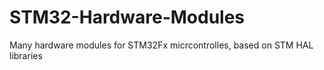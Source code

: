 # STM32-Hardware-Modules
Many hardware modules for STM32Fx micrcontrolles, based on STM HAL libraries
